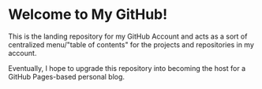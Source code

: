 # Welcome to My GitHub!

This is the landing repository for my GitHub Account and acts as a sort of centralized menu/"table of contents" for the projects and repositories in my account.

Eventually, I hope to upgrade this repository into becoming the host for a GitHub Pages-based personal blog.
